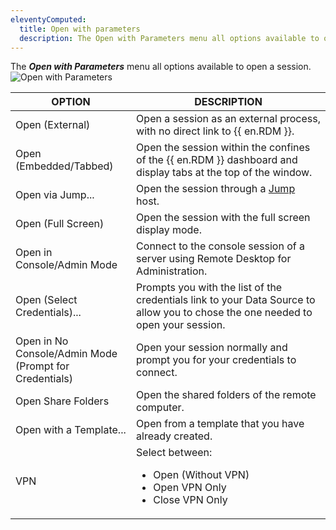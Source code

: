 ```yaml
---
eleventyComputed:
  title: Open with parameters
  description: The Open with Parameters menu all options available to open a session.
---
```

The ***Open with Parameters*** menu all options available to open a session.
![Open with Parameters](https://cdnweb.devolutions.net/docs/en/rdm/windows/clip10056.png)

| OPTION            | DESCRIPTION                                                           |
|-------------------|-----------------------------------------------------------------------|
| Open (External)                  | Open a session as an external process, with no direct link to {{ en.RDM }}. |
| Open (Embedded/Tabbed)           | Open the session within the confines of the {{ en.RDM }} dashboard and display tabs at the top of the window.  |
| Open via Jump...                 | Open the session through a [Jump](/rdm/windows/overview/the-devolutions-platform/rdm-jump/) host. |
| Open (Full Screen)               | Open the session with the full screen display mode.  |
| Open in Console/Admin Mode       | Connect to the console session of a server using Remote Desktop for Administration. |
| Open (Select Credentials)...     | Prompts you with the list of the credentials link to your Data Source to allow you to chose the one needed to open your session. |
| Open in No Console/Admin Mode <br> (Prompt for Credentials) | Open your session normally and prompt you for your credentials to connect. |
| Open Share Folders               | Open the shared folders of the remote computer.   |
| Open with a Template...          | Open from a template that you have already created.  |
| VPN                              | Select between:<ul><li>Open (Without VPN)</li> <li>Open VPN Only</li> <li>Close VPN Only</li></ul>  |

